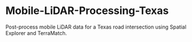 # Mobile-LiDAR-Processing-Texas
Post-process mobile LiDAR data for a Texas road intersection using Spatial Explorer and TerraMatch.
